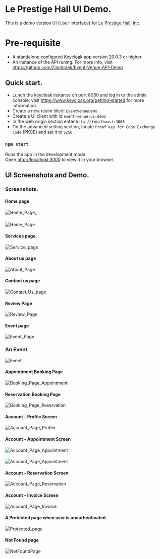 # Le Prestige Hall UI Demo.

This is a demo version UI (User Interface) for [Le Prestige Hall, Inc](https://www.leprestigehall.net).


# Pre-requisite

* A standalone configured Keycloak app version 20.0.3 or higher.
* An instance of the API runing. For more info, visit https://github.com/Zinphraek/Event-Venue-API-Demo

## Quick start.

* Lunch the keycloak instance on port 8080 and log in to the admin console; visit https://www.keycloak.org/getting-started for more information.
* Create a new realm titled: `EventVenueDemo`
* Create a UI client with id `event-venue-ui-demo`
* In the web origin section enter `http://localhoast:3000`
* On the advanced setting section, locate `Proof Key for Code Exchange Code` (PKCE) and set it to `S256`

### `npm start`

Runs the app in the development mode.\
Open [http://localhost:3000](http://localhost:3000) to view it in your browser.


## UI Screenshots and Demo.

### Screenshots.


#### Home page
![Home_Page_](https://github.com/Zinphraek/Event-Venue-UI/assets/89105588/09a72d70-8976-497d-8fa4-54cd5e37ff56)

### 
![Home_Page](https://github.com/Zinphraek/Event-Venue-UI/assets/89105588/d9ed400a-7ccf-454f-9501-62e9b968d5cd)


#### Services page.
![Service_page](https://github.com/Zinphraek/Event-Venue-UI/assets/89105588/bcb1967f-c98f-42ec-90b7-98081ccd95ff)


#### About us page
![About_Page](https://github.com/Zinphraek/Event-Venue-UI/assets/89105588/fe1bac92-af27-40eb-9b6b-189b54c7ad31)


#### Contact us page
![Contact_Us_page](https://github.com/Zinphraek/Event-Venue-UI/assets/89105588/68b2488a-9792-4ed8-8f47-c6f061a2ea73)


#### Review Page
![Review_Page](https://github.com/Zinphraek/Event-Venue-UI/assets/89105588/c5c5aeb7-b099-4767-93a0-fc3db912fced)


#### Event page
![Event_Page](https://github.com/Zinphraek/Event-Venue-UI/assets/89105588/5402354d-6a4f-4c1b-9ab2-c601a2092189)

### An Event
![Event](https://github.com/Zinphraek/Event-Venue-UI/assets/89105588/73179912-f25c-4bb6-b4cd-0300480135a2)


#### Appointment Booking Page
![Booking_Page_Appointment](https://github.com/Zinphraek/Event-Venue-UI/assets/89105588/a6e579a4-066b-4fe4-974d-39387c530bb6)

#### Reservation Booking Page
![Booking_Page_Reservation](https://github.com/Zinphraek/Event-Venue-UI/assets/89105588/7ed33302-94be-44ed-ace5-44b76f0b09da)


#### Account - Profile Screen
![Account_Page_Profile](https://github.com/Zinphraek/Event-Venue-UI/assets/89105588/92f54763-0582-4f2b-8eda-060036db96cb)



#### Account - Appointment Screen
![Account_Page_Appointment](https://github.com/Zinphraek/Event-Venue-UI/assets/89105588/3196c481-9536-4bb9-bc23-4c85031a5c5b)

####
![Account_Page_Appointment](https://github.com/Zinphraek/Event-Venue-UI/assets/89105588/9e04f590-ef07-45c1-a233-0efa096564e5)


#### Account - Reservation Screen
![Account_Page_Reservation](https://github.com/Zinphraek/Event-Venue-UI/assets/89105588/14127c61-e6ae-409e-87fb-0bf7365e3a45)


#### Account - Invoice Screen
![Account_Page_Invoice](https://github.com/Zinphraek/Event-Venue-UI/assets/89105588/ae549943-1241-4b47-a62e-299b76ed00b5)


#### A Protected page when user is unauthenticated.
![Protected_page](https://github.com/Zinphraek/Event-Venue-UI/assets/89105588/88114f29-0220-4bfa-908f-7df870b2f017)


#### Not Found page
![NotFoundPage](https://github.com/Zinphraek/Event-Venue-UI/assets/89105588/192245ef-db7f-4cf5-81f7-27a3e60aaa2a)



